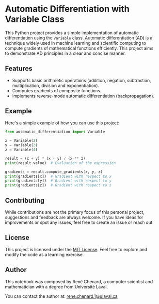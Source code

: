 # Automatic Differentiation with Variable Class

This Python project provides a simple implementation of automatic differentiation using the `Variable` class. Automatic differentiation (AD) is a technique widely used in machine learning and scientific computing to compute gradients of mathematical functions efficiently. This project aims to demonstrate AD principles in a clear and concise manner.

## Features

- Supports basic arithmetic operations (addition, negation, subtraction, multiplication, division and exponentiation).
- Computes gradients of composite functions.
- Implements reverse-mode automatic differentiation (backpropagation).

## Example

Here's a simple example of how you can use this project:

```python
from automatic_differentiation import Variable
    
x = Variable(2)
y = Variable(3)
z = Variable(4)

result = (x + y) * (x - y) / (x ** z)
print(result.value)  # Evaluation of the expression

gradients = result.compute_gradients(x, y, z)
print(gradients[x])  # Gradient with respect to x
print(gradients[y])  # Gradient with respect to y
print(gradients[z])  # Gradient with respect to z
```

## Contributing

While contributions are not the primary focus of this personal project, suggestions and feedback are always welcome. If you have ideas for improvements or spot any issues, feel free to create an issue or reach out.

## License

This project is licensed under the [MIT License](LICENSE). Feel free to explore and modify the code as a learning exercise.

## Author

This notebook was composed by René Chenard, a computer scientist and mathematician with a degree from Université Laval.

You can contact the author at: [rene.chenard.1@ulaval.ca](mailto:rene.chenard.1@ulaval.ca)
